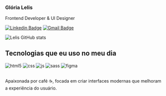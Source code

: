 

### Glória Lelis

Frontend Developer & UI Designer

[![Linkedin Badge](https://img.shields.io/badge/-Glória%20Lelis-00B277?style=flat-square&logo=Linkedin&logoColor=white&link=https://https://www.linkedin.com/in/gl%C3%B3ria-lelis-98961422b/)](https://www.linkedin.com/in/gl%C3%B3ria-lelis-98961422b/) 
[![Gmail Badge](https://img.shields.io/badge/-lelisgloria77@gmail.com-00B277?style=flat-square&logo=Gmail&logoColor=white&link=mailto:lelisgloria77@gmail.com)](mailto:lelisgloria77@gmail.com)

![Lelis GitHub stats](https://github-readme-stats.vercel.app/api?username=glorialelis&show_icons=true&theme=vue-dark)

## Tecnologias que eu uso no meu dia

<div style="display: inline_block">
  <img align="center" alt="html5" src="https://img.shields.io/badge/HTML5-E34F26?style=for-the-badge&logo=html5&logoColor=white" />
  <img align="center" alt="css" src="https://img.shields.io/badge/CSS3-1572B6?style=for-the-badge&logo=css3&logoColor=white" />
  <img align="center" alt="js" src="https://img.shields.io/badge/JavaScript-F7DF1E?style=for-the-badge&logo=javascript&logoColor=black" />
  <img align="center" alt="sass" src="https://img.shields.io/badge/Sass-CC6699?style=for-the-badge&logo=sass&logoColor=white" />
  <img align="center" alt="figma" src="https://img.shields.io/badge/Figma-F24E1E?style=for-the-badge&logo=figma&logoColor=white" />
</div><br/>

 Apaixonada por café ☕, focada em criar interfaces modernas que melhoram a experiência do usuário.
